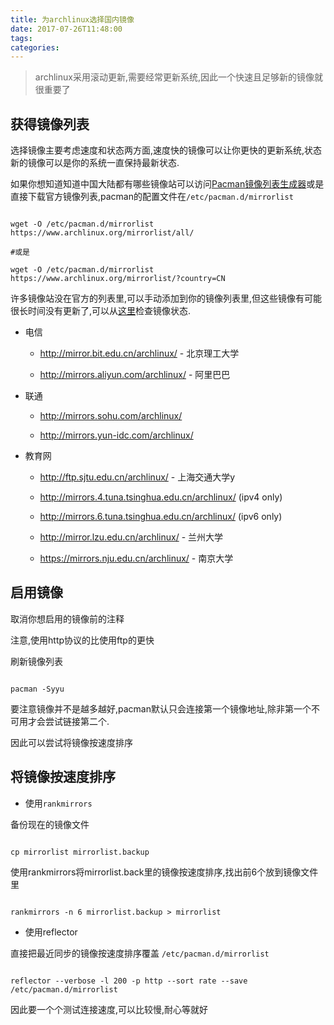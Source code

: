 ```yaml
---
title: 为archlinux选择国内镜像
date: 2017-07-26T11:48:00
tags:
categories:
---
```


> archlinux采用滚动更新,需要经常更新系统,因此一个快速且足够新的镜像就很重要了



## 获得镜像列表

选择镜像主要考虑速度和状态两方面,速度快的镜像可以让你更快的更新系统,状态新的镜像可以是你的系统一直保持最新状态.



如果你想知道知道中国大陆都有哪些镜像站可以访问[Pacman镜像列表生成器](https://www.archlinux.org/mirrorlist/)或是直接下载官方镜像列表,pacman的配置文件在`/etc/pacman.d/mirrorlist`



```

wget -O /etc/pacman.d/mirrorlist https://www.archlinux.org/mirrorlist/all/

#或是

wget -O /etc/pacman.d/mirrorlist https://www.archlinux.org/mirrorlist/?country=CN

```



许多镜像站没在官方的列表里,可以手动添加到你的镜像列表里,但这些镜像有可能很长时间没有更新了,可以从[这里](https://www.archlinux.org/mirrors/status/)检查镜像状态.



- 电信

    - http://mirror.bit.edu.cn/archlinux/ - 北京理工大学

    - http://mirrors.aliyun.com/archlinux/ - 阿里巴巴

- 联通

    - http://mirrors.sohu.com/archlinux/

    - http://mirrors.yun-idc.com/archlinux/

- 教育网

    - http://ftp.sjtu.edu.cn/archlinux/ - 上海交通大学y

    - http://mirrors.4.tuna.tsinghua.edu.cn/archlinux/ (ipv4 only)

    - http://mirrors.6.tuna.tsinghua.edu.cn/archlinux/ (ipv6 only)

    - http://mirror.lzu.edu.cn/archlinux/ - 兰州大学

    - https://mirrors.nju.edu.cn/archlinux/ - 南京大学



## 启用镜像



取消你想启用的镜像前的注释

注意,使用http协议的比使用ftp的更快

刷新镜像列表



```

pacman -Syyu

```



要注意镜像并不是越多越好,pacman默认只会连接第一个镜像地址,除非第一个不可用才会尝试链接第二个.



因此可以尝试将镜像按速度排序



## 将镜像按速度排序



- 使用`rankmirrors`

备份现在的镜像文件



```

cp mirrorlist mirrorlist.backup

```



使用rankmirrors将mirrorlist.back里的镜像按速度排序,找出前6个放到镜像文件里



```

rankmirrors -n 6 mirrorlist.backup > mirrorlist

```



- 使用reflector

直接把最近同步的镜像按速度排序覆盖 `/etc/pacman.d/mirrorlist`



```

reflector --verbose -l 200 -p http --sort rate --save /etc/pacman.d/mirrorlist

```

因此要一个个测试连接速度,可以比较慢,耐心等就好
    
